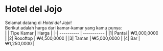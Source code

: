# Hotel del Jojo
Selamat datang di _Hotel del Jojo_! <br />
Berikut adalah harga dari kamar-kamar yang kamu punya: <br />
| | Tipe Kamar | Harga |
|-| ---------- | ----------- |
|1| Pantai     | ₩3,000,0000 |
|2| Roooftop   | ₩4,500,0000 |
|3| Taman      | ₩5,000,0000 |
|4| Bar        | ₩1,250,0000 |
